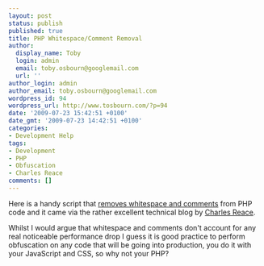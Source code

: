 ```yaml
---
layout: post
status: publish
published: true
title: PHP Whitespace/Comment Removal
author:
  display_name: Toby
  login: admin
  email: toby.osbourn@googlemail.com
  url: ''
author_login: admin
author_email: toby.osbourn@googlemail.com
wordpress_id: 94
wordpress_url: http://www.tosbourn.com/?p=94
date: '2009-07-23 15:42:51 +0100'
date_gmt: '2009-07-23 14:42:51 +0100'
categories:
- Development Help
tags:
- Development
- PHP
- Obfuscation
- Charles Reace
comments: []
---
```

<p>Here is a handy script that <a href="http://www.charles-reace.com/blog/2009/07/22/strip-comments-and-white-space-from-php-file/">removes whitespace and comments</a> from PHP code and it came via the rather excellent technical blog by <a href="http://www.charles-reace.com/">Charles Reace</a>.</p>
<p>Whilst I would argue that whitespace and comments don't account for any real noticeable performance drop I guess it is good practice to perform obfuscation on any code that will be going into production, you do it with your JavaScript and CSS, so why not your PHP?</p>
